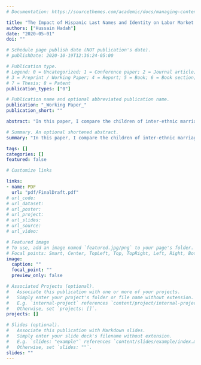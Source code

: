 ```yaml
---
# Documentation: https://sourcethemes.com/academic/docs/managing-content/

title: "The Impact of Hispanic Last Names and Identity on Labor Market Outcomes"
authors: ["Hussain Hadah"]
date: "2020-05-01"
doi: ""

# Schedule page publish date (NOT publication's date).
# publishDate: 2020-10-19T12:36:24-05:00

# Publication type.
# Legend: 0 = Uncategorized; 1 = Conference paper; 2 = Journal article;
# 3 = Preprint / Working Paper; 4 = Report; 5 = Book; 6 = Book section;
# 7 = Thesis; 8 = Patent
publication_types: ["0"]

# Publication name and optional abbreviated publication name.
publication: "_Working Paper_"
publication_short: ""

abstract: "In this paper, I compare the children of inter-ethnic marriages to study the impact of having a Hispanic last name. While males born to Hispanic father-White mothers earn less than those born to White father-Hispanic mothers, the gap could be completely explained by educational differences. I also study the effect of identifying as Hispanic on earnings. I find that men that identify as Hispanic earn significantly less than those that do not, even after controlling for educational differences."

# Summary. An optional shortened abstract.
summary: "In this paper, I compare the children of inter-ethnic marriages to study the impact of having a Hispanic last name."

tags: []
categories: []
featured: false

# Customize links

links:
- name: PDF
  url: "pdf/FinalDraft.pdf"
# url_code:
# url_dataset:
# url_poster:
# url_project:
# url_slides:
# url_source:
# url_video:

# Featured image
# To use, add an image named `featured.jpg/png` to your page's folder. 
# Focal points: Smart, Center, TopLeft, Top, TopRight, Left, Right, BottomLeft, Bottom, BottomRight.
image:
  caption: ""
  focal_point: ""
  preview_only: false

# Associated Projects (optional).
#   Associate this publication with one or more of your projects.
#   Simply enter your project's folder or file name without extension.
#   E.g. `internal-project` references `content/project/internal-project/index.md`.
#   Otherwise, set `projects: []`.
projects: []

# Slides (optional).
#   Associate this publication with Markdown slides.
#   Simply enter your slide deck's filename without extension.
#   E.g. `slides: "example"` references `content/slides/example/index.md`.
#   Otherwise, set `slides: ""`.
slides: ""
---
```



